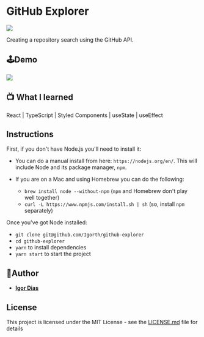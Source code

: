 # GitHub Explorer
![](https://img.shields.io/github/license/Igorth/github-explorer)

Creating a repository search using the GitHub API.

## 🕹Demo
![](../../src/assets/githubexplorer.gif)

## 📺 What I learned
React | TypeScript | Styled Components | useState | useEffect

## Instructions

First, if you don't have Node.js you'll need to install it:
* You can do a manual install from here: `https://nodejs.org/en/`. This will include Node and its package manager, `npm`.

* If you are on a Mac and using Homebrew you can do the following:
  + `brew install node --without-npm` (`npm` and Homebrew don't play well together)
  + `curl -L https://www.npmjs.com/install.sh | sh` (so, install `npm` separately)


Once you've got Node installed:
* `git clone git@github.com/Igorth/github-explorer`
* `cd github-explorer`
* `yarn` to install dependencies
* `yarn start` to start the project


## 👤Author

* [**Igor Dias**](https://www.linkedin.com/in/igordiasth/)


## License

This project is licensed under the MIT License - see the [LICENSE.md](LICENSE.md) file for details
